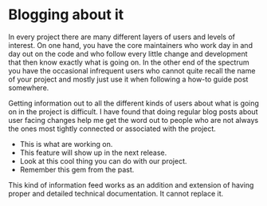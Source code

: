 # Blogging about it

In every project there are many different layers of users and levels of
interest. On one hand, you have the core maintainers who work day in and day
out on the code and who follow every little change and development that then
know exactly what is going on. In the other end of the spectrum you have the
occasional infrequent users who cannot quite recall the name of your project
and mostly just use it when following a how-to guide post somewhere.

Getting information out to all the different kinds of users about what is
going on in the project is difficult. I have found that doing regular blog
posts about user facing changes help me get the word out to people who are not
always the ones most tightly connected or associated with the project.

- This is what are working on.
- This feature will show up in the next release.
- Look at this cool thing you can do with our project.
- Remember this gem from the past.

This kind of information feed works as an addition and extension of having
proper and detailed technical documentation. It cannot replace it.
